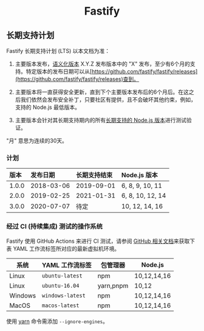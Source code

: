 <h1 align="center">Fastify</h1>

<a name="lts"></a>

## 长期支持计划

Fastify 长期支持计划 (LTS) 以本文档为准：

1. 主要版本发布，[语义化版本][semver] X.Y.Z 发布版本中的 "X" 发布，至少有6个月的支持。特定版本的发布日期可以从[https://github.com/fastify/fastify/releases](https://github.com/fastify/fastify/releases)查到。

1. 主要版本将一直获得安全更新，直到下个主要版本发布后的6个月后。在这之后我们依然会发布安全补丁，只要社区有提供，且不会破坏其他约束，例如，支持的 Node.js 最低版本。

1. 主要版本会针对其长期支持期内的所有[长期支持的 Node.js 版本](https://github.com/nodejs/Release)进行测试验证。

"月" 意思为连续的30天。

[semver]: https://semver.org/

<a name="lts-schedule"></a>

### 计划

| 版本    | 发布日期   | 长期支持结束 |  Node.js 版本   |
| :------ | :----------- | :-------------- | :------------------- |
| 1.0.0   | 2018-03-06   | 2019-09-01      | 6, 8, 9, 10, 11      |
| 2.0.0   | 2019-02-25   | 2021-01-31      | 6, 8, 10, 12, 14     |
| 3.0.0   | 2020-07-07   | 待定            | 10, 12, 14, 16       |

<a name="supported-os"></a>

### 经过 CI (持续集成) 测试的操作系统

Fastify 使用 GitHub Actions 来进行 CI 测试，请参阅 [GitHub 相关文档](https://docs.github.com/cn/actions/using-github-hosted-runners/about-github-hosted-runners#supported-runners-and-hardware-resources)来获取下表 YAML 工作流标签所对应的最新虚拟机环境。

| 系统    | YAML 工作流标签        | 包管理器                  | Node.js      |
|---------|------------------------|---------------------------|--------------|
| Linux   | `ubuntu-latest`        | npm                       | 10,12,14,16  |
| Linux   | `ubuntu-16.04`         | yarn,pnpm                 | 10,12        |
| Windows | `windows-latest`       | npm                       | 10,12,14,16  |
| MacOS   | `macos-latest`         | npm                       | 10,12,14,16  |

使用 [yarn](https://yarnpkg.com/) 命令需添加 `--ignore-engines`。